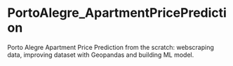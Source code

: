 # PortoAlegre_ApartmentPricePrediction
 Porto Alegre Apartment Price Prediction from the scratch: webscraping data, improving dataset with Geopandas and building ML model.
